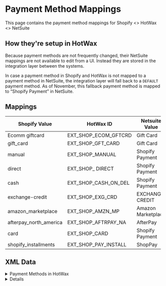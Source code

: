 # Payment Method Mappings
This page contains the payment method mappings for Shopify <> HotWax <> NetSuite

## How they're setup in HotWax
Because payment methods are not frequently changed, their NetSuite mappings are not available to edit from a UI. Instead they are stored in the integration layer between the systems.

In case a payment method in Shopify and HotWax is not mapped to a payment method in NetSuite, the integration layer will fall back to a `DEFAULT` payment method. As of November, this fallback payment method is mapped to “Shopify Payment” in NetSuite.

## Mappings
| Shopify Value            | HotWax ID               | Netsuite Value        |
|--------------------------|-------------------------|-----------------------|
| Ecomm giftcard           | EXT_SHOP_ECOM_GFTCRD    | Gift Card             |
| gift_card                | EXT_SHOP_GFT_CARD       | Gift Card             |
| manual                   | EXT_SHOP_MANUAL         | Shopify Payment       |
| direct                   | EXT_SHOP_ DIRECT        | Shopify Payment       |
| cash                     | EXT_SHOP_CASH_ON_DEL    | Shopify Payment       |
| exchange-credit          | EXT_SHOP_EXG_CRD        | EXCHANGE CREDIT       |
| amazon_marketplace       | EXT_SHOP_AMZN_MP        | Amazon Marketplace    |
| afterpay_north_america   | EXT_SHOP_AFTRPAY_NA     | AfterPay              |
| card                     | EXT_SHOP_CARD           | Shopify Payment       |
| shopify_installments     | EXT_SHOP_PAY_INSTALL    | ShopPay               |

## XML Data

<details>
  <summary>Payment Methods in HotWax</summary>

```xml
<PaymentMethodType description="Ext Ecomm giftcard" paymentMethodTypeId="EXT_SHOP_ECOM_GFTCRD"/>
<PaymentMethodType description="Ext Gift Card" paymentMethodTypeId="EXT_SHOP_GFT_CARD"/>
<PaymentMethodType description="Ext manual" paymentMethodTypeId="EXT_SHOP_MANUAL"/>
<PaymentMethodType description="Ext direct" paymentMethodTypeId="EXT_SHOP_DIRECT"/>
<PaymentMethodType description="Ext exchange-credit" paymentMethodTypeId="EXT_SHOP_EXG_CRD"/>
<PaymentMethodType description="Ext amazon_marketplace" paymentMethodTypeId="EXT_SHOP_AMZN_MP"/>
<PaymentMethodType description="Ext card" paymentMethodTypeId="EXT_SHOP_CARD"/>
```
</details>


<details>
<details>
<summary>Shopify Shop Payment Methods</summary>

```xml
<ShopifyShopTypeMapping mappedKey="amazon_marketplace" mappedTypeId="SHOPIFY_PAYMENT_TYPE" mappedValue="EXT_SHOP_AMZN_MP" shopId="SHOP"/>
<ShopifyShopTypeMapping mappedKey="afterpay_north_america" mappedTypeId="SHOPIFY_PAYMENT_TYPE" mappedValue="EXT_SHOP_AFTRPAY_NA" shopId="SHOP"/>
<ShopifyShopTypeMapping mappedKey="card" mappedTypeId="SHOPIFY_PAYMENT_TYPE" mappedValue="EXT_SHOP_CARD" shopId="SHOP"/>
<ShopifyShopTypeMapping mappedKey="cash" mappedTypeId="SHOPIFY_PAYMENT_TYPE" mappedValue="EXT_SHOP_CASH_ON_DEL" shopId="SHOP"/>
<ShopifyShopTypeMapping mappedKey="direct" mappedTypeId="SHOPIFY_PAYMENT_TYPE" mappedValue="EXT_SHOP_DIRECT" shopId="SHOP"/>
<ShopifyShopTypeMapping mappedKey="Ecomm giftcard" mappedTypeId="SHOPIFY_PAYMENT_TYPE" mappedValue="EXT_SHOP_ECOM_GFTCRD" shopId="SHOP"/>
<ShopifyShopTypeMapping mappedKey="exchange-credit" mappedTypeId="SHOPIFY_PAYMENT_TYPE" mappedValue="EXT_SHOP_EXG_CRD" shopId="SHOP"/>
<ShopifyShopTypeMapping mappedKey="gift_card" mappedTypeId="SHOPIFY_PAYMENT_TYPE" mappedValue="EXT_SHOP_GFT_CARD" shopId="SHOP"/>
<ShopifyShopTypeMapping mappedKey="manual" mappedTypeId="SHOPIFY_PAYMENT_TYPE" mappedValue="EXT_SHOP_MANUAL" shopId="SHOP"/>
<ShopifyShopTypeMapping mappedKey="shopify_installments" mappedTypeId="SHOPIFY_PAYMENT_TYPE" mappedValue="EXT_SHOP_PAY_INSTALL" shopId="SHOP"/>
```
</details>

<details>
<summary>Integration Mapping Data</summary>

```xml
<IntegrationTypeMapping integrationTypeId="NETSUITE_PMT_MTHD" mappingKey="EXT_SHOP_ECOM_GFTCRD" mappingValue="13" description="Gift Card"/>
<IntegrationTypeMapping integrationTypeId="NETSUITE_PMT_MTHD" mappingKey="EXT_SHOP_GFT_CARD" mappingValue="13" description="Gift Card"/>
<IntegrationTypeMapping integrationTypeId="NETSUITE_PMT_MTHD" mappingKey="EXT_SHOP_MANUAL" mappingValue="8" description="Shopify Payment"/>
<IntegrationTypeMapping integrationTypeId="NETSUITE_PMT_MTHD" mappingKey="EXT_SHOP_DIRECT" mappingValue="8" description="Shopify Payment"/>
<IntegrationTypeMapping integrationTypeId="NETSUITE_PMT_MTHD" mappingKey="EXT_SHOP_CASH_ON_DEL" mappingValue="8" description="Shopify Payment"/>
<IntegrationTypeMapping integrationTypeId="NETSUITE_PMT_MTHD" mappingKey="EXT_SHOP_EXG_CRD" mappingValue="12" description="EXCHANGE CREDIT"/>
<IntegrationTypeMapping integrationTypeId="NETSUITE_PMT_MTHD" mappingKey="EXT_SHOP_AMZN_MP" mappingValue="16" description="Amazon Marketplace"/>
<IntegrationTypeMapping integrationTypeId="NETSUITE_PMT_MTHD" mappingKey="EXT_SHOP_AFTRPAY_NA" mappingValue="17" description="AfterPay"/>
<IntegrationTypeMapping integrationTypeId="NETSUITE_PMT_MTHD" mappingKey="EXT_SHOP_CARD" mappingValue="8" description="Shopify Payment"/>
<IntegrationTypeMapping integrationTypeId="NETSUITE_PMT_MTHD" mappingKey="EXT_SHOP_PAY_INSTALL" mappingValue="22" description="ShopPay"/>
<IntegrationTypeMapping integrationTypeId="NETSUITE_PMT_MTHD" mappingKey="DEFAULT" mappingValue="8" description="Shopify Payment"/>
```
</details>
